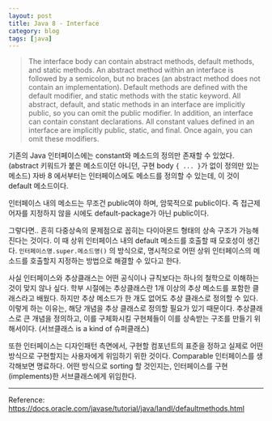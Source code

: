 ```yaml
---
layout: post
title: Java 8 - Interface
category: blog
tags: [java]
---
```

> The interface body can contain abstract methods, default methods, and static methods. An abstract method within an interface is followed by a semicolon, but no braces (an abstract method does not contain an implementation). Default methods are defined with the default modifier, and static methods with the static keyword. All abstract, default, and static methods in an interface are implicitly public, so you can omit the public modifier.
> In addition, an interface can contain constant declarations. All constant values defined in an interface are implicitly public, static, and final. Once again, you can omit these modifiers.

<!-- more -->

기존의 Java 인터페이스에는 constant와 메소드의 정의만 존재할 수 있었다. (abstract 키워드가 붙은 메소드이던 아니던, 구현 body `{ ... }`가 없이 정의만 있는 메소드) 자바 8 에서부터는 인터페이스에도 메소드를 정의할 수 있는데, 이 것이 default 메소드이다.

인터페이스 내의 메소드는 무조건 public여야 하며, 암묵적으로 public이다. 즉 접근제어자를 지정하지 않을 시에도 default-package가 아닌 public이다.

그렇다면.. 흔히 다중상속의 문제점으로 꼽히는 다이아몬드 형태의 상속 구조가 가능해진다는 것이다.
이 때 상위 인터페이스 내의 default 메소드를 호출할 때 모호성이 생긴다. `인터페이스명.super.메소드명()` 의 방식으로, 명시적으로 어떤 상위 인터페이스의 메소드를 호출할지 지정하는 방법으로 해결할 수 있다고 한다.

사실 인터페이스와 추상클래스는 어떤 공식이나 규칙보다는 하나의 철학으로 이해하는 것이 맞지 않나 싶다. 학부 시절에는 추상클래스란 1개 이상의 추상 메소드를 포함한 클래스라고 배웠다. 하지만 추상 메소드가 한 개도 없어도 추상 클래스로 정의할 수 있다. 이렇게 하는 이유는, 해당 개념을 추상 클래스로 정의할 필요가 있기 때문이다. 추상클래스로 큰 개념을 정의하고, 이를 구체화시킬 구현체들이 이를 상속받는 구조를 만들기 위해서이다. (서브클래스 is a kind of 슈퍼클래스)

또한 인터페이스는 디자인패턴 측면에서, 구현할 컴포넌트의 표준을 정하고 실제로 어떤 방식으로 구현할지는 사용자에게 위임하기 위한 것이다. Comparable 인터페이스를 생각해보면 명료하다. 어떤 방식으로 sorting 할 것인지는, 인터페이스를 구현(implements)한 서브클래스에게 위임한다.

---

Reference: <https://docs.oracle.com/javase/tutorial/java/IandI/defaultmethods.html>